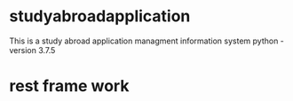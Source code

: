 # studyabroadapplication
This is a study abroad application managment information system
python -version 3.7.5
# rest frame work
